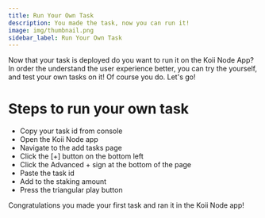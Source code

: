```yaml
---
title: Run Your Own Task
description: You made the task, now you can run it!
image: img/thumbnail.png
sidebar_label: Run Your Own Task
---
```

Now that your task is deployed do you want to run it on the Koii Node App? In order the understand the user experience better, you can try the <Tooltip text="Koii Node"/> yourself, and test your own tasks on it! Of course you do. Let's go!

# Steps to run your own task

- Copy your task id from console
- Open the Koii Node app
- Navigate to the add tasks page
- Click the [+] button on the bottom left
- Click the Advanced + sign at the bottom of the page
- Paste the task id
- Add to the staking amount
- Press the triangular play button

Congratulations you made your first task and ran it in the Koii Node app!
